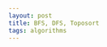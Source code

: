 ```yaml
---
layout: post
title: BFS, DFS, Toposort  
tags: algorithms
---
```


<script src="https://gist.github.com/selimslab/b79fcd36a3a837b0e81cae7b7865ede6.js"></script>
